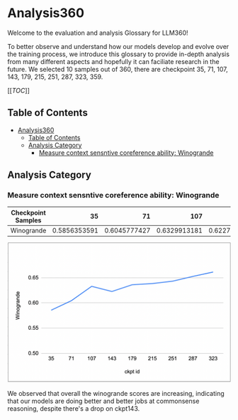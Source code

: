 # Analysis360
Welcome to the evaluation and analysis Glossary for LLM360! 

To better observe and understand how our models develop and evolve over the training process, we introduce this glossary to provide in-depth analysis from many different aspects and hopefully it can faciliate research in the future. We selected 10 samples out of 360, there are checkpoint 35, 71, 107, 143, 179, 215, 251, 287, 323, 359. 

[[_TOC_]]
## Table of Contents
- [Analysis360](#analysis360)
  - [Table of Contents](#table-of-contents)
  - [Analysis Category](#analysis-category)
    - [Measure context sensntive coreference ability: Winogrande](#measure-context-sensntive-coreference-ability-winogrande)

## Analysis Category
### Measure context sensntive coreference ability: Winogrande

| Checkpoint Samples |           35 |           71 |          107 |          143 |         179 |        215 |          251 |          287 |          323 |
|--------------------|-------------:|-------------:|-------------:|-------------:|------------:|-----------:|-------------:|-------------:|-------------:|
| Winogrande         | 0.5856353591 | 0.6045777427 | 0.6329913181 | 0.6227308603 | 0.636148382 | 0.63851618 | 0.6432517758 | 0.6527229676 | 0.6614048934 |

![Winogrande](/docs/imgs/winogrande.png "winogrande")

We observed that overall the winogrande scores are increasing, indicating that our models are doing better and better jobs at commonsense reasoning, despite there's a drop on ckpt143.

